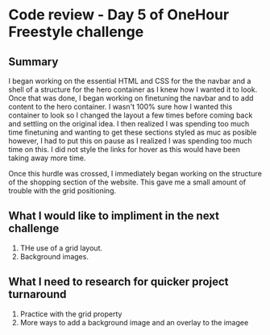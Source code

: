 # Code review - Day 5 of OneHour Freestyle challenge

## Summary

I began working on the essential HTML and CSS for the the navbar and a shell of a structure for the hero container as I knew how I wanted it to look. Once that was done, I began working on finetuning the navbar and to add content to the hero container. I wasn't 100% sure how I wanted this container to look so I changed the layout a few times before coming back and settling on the original idea. I then realized I was spending too much time finetuning and wanting to get these sections styled as muc as posible however, I had to put this on pause as I realized I was spending too much time on this. I did not style the links for hover as this would have been taking away more time.

Once this hurdle was crossed, I immediately began working on the structure of the shopping section of the website. This gave me a small amount of trouble with the grid positioning.

## What I would like to impliment in the next challenge

1. THe use of a grid layout.
2. Background images.

## What I need to research for quicker project turnaround

1. Practice with the grid property
2. More ways to add a background image and an overlay to the imagee
